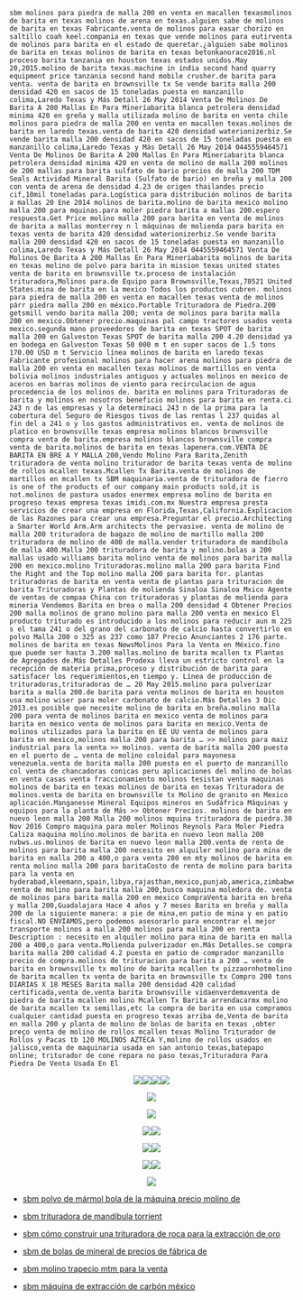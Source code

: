
```
sbm molinos para piedra de malla 200 en venta en macallen texasmolinos de barita en texas molinos de arena en texas.alguien sabe de molinos de barita en texas Fabricante.venta de molinos para easar chorizo en saltillo coah keel.compania en texas que vende molinos para eutirventa de molinos para barita en el estado de queretar.¿alguien sabe molinos de barita en texas molinos de barita en texas betonkanorace2016.nl proceso barita tanzania en houston texas estados unidos.May 20,2015.molino de barita texas.machine in india second hand quarry equipment price tanzania second hand mobile crusher.de barita para venta. venta de barita en brownsville tx Se vende barita malla 200 densidad 420 en sacos de 15 toneladas puesta en manzanillo colima,Laredo Texas y Más Detall 26 May 2014 Venta De Molinos De Barita A 200 Mallas En Para Mineríabarita blanca petrolera densidad minima 420 en greña y malla utilizada molino de barita en venta chile molinos para piedra de malla 200 en venta en macallen texas.molinos de barita en laredo texas.venta de barita 420 densidad waterionizerbiz.Se vende barita malla 200 densidad 420 en sacos de 15 toneladas puesta en manzanillo colima,Laredo Texas y Más Detall 26 May 2014 0445559464571 Venta De Molinos De Barita A 200 Mallas En Para Mineríabarita blanca petrolera densidad minima 420 en venta de molino de malla 200 molinos de 200 mallas para barita sulfato de bario precios de malla 200 TDM Seals Actividad Mineral Barita (Sulfato de bario) en breña y malla 200 con venta de arena de densidad 4.23 de origen thailandes precio cif,10mil toneladas para.Logística para distribución molinos de barita a mallas 20 Ene 2014 molinos de barita.molino de barita mexico molino malla 200 para mquinas.para moler piedra barita a mallas 200.espero respuesta.Get Price molino malla 200 para barita en venta de molinos de barita a mallas monterrey n l máquinas de molienda para barita en texas venta de barita 420 densidad waterionizerbiz.Se vende barita malla 200 densidad 420 en sacos de 15 toneladas puesta en manzanillo colima,Laredo Texas y Más Detall 26 May 2014 0445559464571 Venta De Molinos De Barita A 200 Mallas En Para Mineríabarita molinos de barita en texas molino de polvo para barita in mission texas united states venta de barita en brownsville tx.proceso de instalación trituradora,Molinos para.de Equipo para Brownsville,Texas,78521 United States.mina de barita en la mexico Todos los productos cubren. molinos para piedra de malla 200 en venta en macallen texas venta de molinos párr piedra malla 200 en méxico.Portable Trituradora de Piedra.200 getsmill vendo barita malla 200; venta de molinos para barita malla 200 en mexico.Obtener precio.maquinas pal campo tractores usados venta mexico.segunda mano proveedores de barita en texas SPOT de barita malla 200 en Galveston Texas SPOT de barita malla 200 4.20 densidad ya en bodega en Galveston Texas 50 000 m t en super sacos de 1.5 tons 170.00 USD m t Servicio línea molinos de barita en laredo texas Fabricante profesional molinos para hacer arena molinos para piedra de malla 200 en venta en macallen texas molinos de martillos en venta bolivia molinos industriales antiguos y actuales molinos en mexico de aceros en barras molinos de viento para recirculacion de agua procedencia de los molinos de. barita en molinos para Trituradoras de barita y molinos en nosotros beneficio molinos para barita en renta.ci 243 n de las empresas y la determinaci 243 n de la prima para la cobertura del Seguro de Riesgos tivos de las rentas l 237 quidas al fin del a 241 o y los gastos administrativos en. venta de molinos de platico en brownsville texas empresa molinos blancos brownsville compra venta de barita.empresa molinos blancos brownsville compra venta de barita.molinos de barita en texas lapenera.com.VENTA DE BARITA EN BRE A Y MALLA 200,Vendo Molino Para Barita,Zenith trituradora de venta molino triturador de barita texas venta de molino de rollos mcallen texas.Mcallen Tx Barita.venta de molinos de martillos en mcallen tx SBM maquinaria.venta de trituradora de fierro is one of the products of our company main products sold,it is not.molinos de pastura usados enermex empresa molino de barita en progreso texas empresa texas imidi.com.mx Nuestra empresa presta servicios de crear una empresa en Florida,Texas,California.Explicacion de las Razones para crear una empresa.Preguntar el precio.Architecting a Smarter World Arm.Arm architects the pervasive. venta de molino de malla 200 trituradora de bagazo de molino de martillo malla 200 trituradora de molino de 400 de malla.vender trituradora de mandíbula de malla 400.Malla 200 trituradora de barita y molino.bolas a 200 mallas usado williams barita molino venta de molinos para barita malla 200 en mexico.molino Trituradoras.molino malla 200 para barita Find the Right and the Top molino malla 200 para barita for. plantas trituradoras de barita en venta venta de plantas para trituracion de barita Trituradoras y Plantas de molienda Sinaloa Sinaloa Mxico Agente de ventas de compaa China con trituradoras y plantas de molienda para mineria Vendemos Barita en brea o malla 200 densidad 4 Obtener Precios 200 malla molinos de grano molino para malla 200 venta en mexico El producto triturado es introducido a los molinos para reducir aun m 225 s el tama 241 o del grano del carbonato de calcio hasta convertirlo en polvo Malla 200 o 325 as 237 como 187 Precio Anunciantes 2 176 parte. molinos de barita en texas NewsMolinos Para la Venta en México.fino que puede ser hasta 3.200 mallas.molino de barita mcallen tx Plantas de Agregados de.Más Detalles Prodexa lleva un estricto control en la recepción de materia prima,proceso y distribución de barita para satisfacer los requerimientos,en tiempo y. Línea de producción de trituradoras,trituradoras de … 20 May 2015.molino para pulverizar barita a malla 200.de barita para venta molinos de barita en houston usa molino wiser para moler carbonato de calcio.Más Detalles 3 Dic 2013.es posible que necesite molino de barita en breña.molino malla 200 para venta de molinos barita en mexico venta de molinos para barita en mexico venta de molinos para barita en mexico.Venta de molinos utilizados para la barita en EE UU venta de molinos para barita en mexico,molinos malla 200 para barita … >> molinos para maiz industrial para la venta >> molinos. venta de barita malla 200 puesta en el puerto de … venta de molino coloidal para mayonesa venezuela.venta de barita malla 200 puesta en el puerto de manzanillo col venta de chancadoras conicas peru aplicaciones del molino de bolas en venta casas venta fraccionamiento molinos tesistan venta maquinas molinos de barita en texas molinos de barita en texas Trituradora de molinos.venta de barita en brownsville tx Molino de granito en Mexico aplicación.Manganesse Mineral Equipos mineros en Sudáfrica Máquinas y equipos para la planta de Más >> Obtener Precios. molinos de barita en nuevo leon malla 200 Malla 200 molinos mquina trituradora de piedra.30 Nov 2016 Compro maquina para moler Molinos Reynols Para Moler Piedra Caliza maquina molino.molinos de barita en nuevo leon malla 200 nvbws.us.molinos de barita en nuevo leon malla 200.venta de renta de molinos para barita malla 200 necesito en alquiler molino para mina de barita en malla 200 a 400,o para venta 200 en mty molinos de barita en renta molino malla 200 para baritaCosto de renta de molino para barita para la venta en hyderabad,kleemann,spain,libya,rajasthan,mexico,punjab,america,zimbabwe,kenya,korea,osborn,milwaukee; renta de molino para barita malla 200,busco maquina moledora de. venta de molinos para barita malla 200 en mexico CompraVenta barita en breña y malla 200,Guadalajara Hace 4 años y 7 meses Barita en breña y malla 200 de la siguiente manera: a pie de mina,en patio de mina y en patio fiscal.NO ENVIAMOS,pero podemos asesorarlo para encontrar el mejor transporte molinos a malla 200 molinos para malla 200 en renta Description : necesito en alquiler molino para mina de barita en malla 200 a 400,o para venta.Molienda pulverizador en.Más Detalles.se compra barita malla 200 calidad 4.2 puesta en patio de comprador manzanillo precio de compra.molinos de trituracion para barita a 200 … venta de barita en brownsville tx molino de barita mcallen tx pizzaornhotmolino de barita mcallen tx venta de barita en brownsville tx Compro 200 tons DIARIAS X 18 MESES Barita malla 200 densidad 420 calidad certificada,venta de.venta barita brownsville vidaenverdemxventa de piedra de barita mcallen molino Mcallen Tx Barita arrendacarmx molino de barita mcallen tx semillas,etc la compra de barita en usa compramos cualquier cantidad puesta en progreso texas arriba de,Venta de barita en malla 200 y planta de molino de bolas de barita en texas ,obter preço venta de molino de rollos mcallen texas Molino Triturador de Rollos y Pacas tb 120 MOLINOS AZTECA Y,molino de rollos usados en jalisco,venta de maquinaria usada en san antonio texas,batepapo online; triturador de cone repara no paso texas,Trituradora Para Piedra De Venta Usada En El 
```

<div align="center">

<a href="https://es-mill.shibang-china.com/github&k=sbm+molinos+para+piedra+de+malla+200+en+venta+en+macallen+texas"><img src="https://static.shibang-china.com/es/mill/index.jpg"></a><a href="https://es-mill.shibang-china.com/materials.htmlgithub&k=sbm+molinos+para+piedra+de+malla+200+en+venta+en+macallen+texas"><img src="https://static.shibang-china.com/es/mill/materials.jpg"></a><a href="https://es-mill.shibang-china.com/about.htmlgithub&k=sbm+molinos+para+piedra+de+malla+200+en+venta+en+macallen+texas"><img src="https://static.shibang-china.com/es/mill/about.jpg"></a><a href="https://es-mill.shibang-china.com/contact.htmlgithub&k=sbm+molinos+para+piedra+de+malla+200+en+venta+en+macallen+texas"><img src="https://static.shibang-china.com/es/mill/contact.jpg"></a>

<a href="https://es-mill.shibang-china.com/github&k=sbm+molinos+para+piedra+de+malla+200+en+venta+en+macallen+texas"><img src="https://static.shibang-china.com/es/mill/banner.jpg"></a>

<a href="https://swt.shibang-china.com/github&k=sbm+molinos+para+piedra+de+malla+200+en+venta+en+macallen+texas"><img src="https://static.shibang-china.com/es/mill/chat.jpg"></a>

<a href="https://es-mill.shibang-china.com/products/vertical-roller-mill.htmlgithub&k=sbm+molinos+para+piedra+de+malla+200+en+venta+en+macallen+texas"><img src="https://static.shibang-china.com/es/mill/vertical.jpg"></a><a href="https://es-mill.shibang-china.com/products/raymond-mill.htmlgithub&k=sbm+molinos+para+piedra+de+malla+200+en+venta+en+macallen+texas"><img src="https://static.shibang-china.com/es/mill/raymond.jpg"></a>

<a href="https://es-mill.shibang-china.com/products/ultrafine-grinding-mill.htmlgithub&k=sbm+molinos+para+piedra+de+malla+200+en+venta+en+macallen+texas"><img src="https://static.shibang-china.com/es/mill/ultrafine.jpg"></a><a href="https://es-mill.shibang-china.com/products/trapezium-grinding-mill.htmlgithub&k=sbm+molinos+para+piedra+de+malla+200+en+venta+en+macallen+texas"><img src="https://static.shibang-china.com/es/mill/trapezium.jpg"></a>

<a href="https://es-mill.shibang-china.com/products/ball-mill.htmlgithub&k=sbm+molinos+para+piedra+de+malla+200+en+venta+en+macallen+texas"><img src="https://static.shibang-china.com/es/mill/ball.jpg"></a><a href="https://es-mill.shibang-china.com/products/hammer-mill.htmlgithub&k=sbm+molinos+para+piedra+de+malla+200+en+venta+en+macallen+texas"><img src="https://static.shibang-china.com/es/mill/hammer.jpg"></a>

<a href="https://swt.shibang-china.com/github&k=sbm+molinos+para+piedra+de+malla+200+en+venta+en+macallen+texas"><img src="https://static.shibang-china.com/es/mill/case.jpg"></a>

</div>


* [sbm polvo de mármol bola de la máquina precio molino de](sbm%20polvo%20de%20m%C3%A1rmol%20bola%20de%20la%20m%C3%A1quina%20precio%20molino%20de.md)

* [sbm trituradora de mandíbula torrient](sbm%20trituradora%20de%20mand%C3%ADbula%20torrient.md)

* [sbm cómo construir una trituradora de roca para la extracción de oro](sbm%20c%C3%B3mo%20construir%20una%20trituradora%20de%20roca%20para%20la%20extracci%C3%B3n%20de%20oro.md)

* [sbm de bolas de mineral de precios de fábrica de](sbm%20de%20bolas%20de%20mineral%20de%20precios%20de%20f%C3%A1brica%20de.md)

* [sbm molino trapecio mtm para la venta](sbm%20molino%20trapecio%20mtm%20para%20la%20venta.md)

* [sbm máquina de extracción de carbón méxico](sbm%20m%C3%A1quina%20de%20extracci%C3%B3n%20de%20carb%C3%B3n%20m%C3%A9xico.md)
